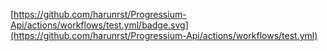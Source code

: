 [https://github.com/harunrst/Progressium-Api/actions/workflows/test.yml/badge.svg](https://github.com/harunrst/Progressium-Api/actions/workflows/test.yml)

